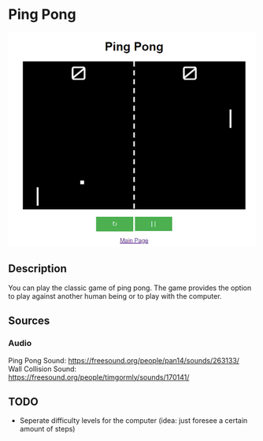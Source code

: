 # Ping Pong
![Start Menu](assets/images/screenshot_ping_pong.png)

## Description
You can play the classic game of ping pong. The game provides the option to play against another human being or to play with the computer.

## Sources
### Audio
Ping Pong Sound: https://freesound.org/people/pan14/sounds/263133/  
Wall Collision Sound: https://freesound.org/people/timgormly/sounds/170141/

## TODO
- Seperate difficulty levels for the computer (idea: just foresee a certain amount of steps)